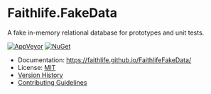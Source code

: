 # Faithlife.FakeData

A fake in-memory relational database for prototypes and unit tests.

[![AppVeyor](https://img.shields.io/appveyor/ci/Faithlife/faithlifefakedata/master.svg)](https://ci.appveyor.com/project/Faithlife/faithlifefakedata) [![NuGet](https://img.shields.io/nuget/v/Faithlife.FakeData.svg)](https://www.nuget.org/packages/Faithlife.FakeData)

* Documentation: https://faithlife.github.io/FaithlifeFakeData/
* License: [MIT](LICENSE)
* [Version History](VersionHistory.md)
* [Contributing Guidelines](CONTRIBUTING.md)
